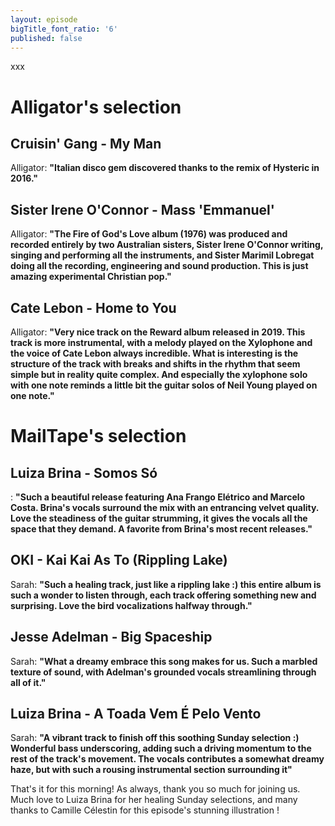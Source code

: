 ```yaml
---
layout: episode
bigTitle_font_ratio: '6'
published: false
---
```

<p id="introduction"> xxx
</p>

# Alligator's selection

## Cruisin' Gang - My Man
Alligator: **"**Italian disco gem discovered thanks to the remix of Hysteric in 2016.**"**

## Sister Irene O'Connor - Mass 'Emmanuel'
Alligator: **"**The Fire of God's Love album (1976) was produced and recorded entirely by two Australian sisters, Sister Irene O'Connor writing, singing and performing all the instruments, and Sister Marimil Lobregat doing all the recording, engineering and sound production. This is just amazing experimental Christian pop.**"**

## Cate Lebon - Home to You
Alligator: **"**Very nice track on the Reward album released in 2019. This track is more instrumental, with a melody played on the Xylophone and the voice of Cate Lebon always incredible. What is interesting is the structure of the track with breaks and shifts in the rhythm that seem simple but in reality quite complex. And especially the xylophone solo with one note reminds a little bit the guitar solos of Neil Young played on one note.**"**

# MailTape's selection

## Luiza Brina - Somos Só
: **"**Such a beautiful release featuring Ana Frango Elétrico and Marcelo Costa. Brina's vocals surround the mix with an entrancing velvet quality. Love the steadiness of the guitar strumming, it gives the vocals all the space that they demand. A favorite from Brina's most recent releases.**"**

## OKI - Kai Kai As To (Rippling Lake)
Sarah: **"**Such a healing track, just like a rippling lake :) this entire album is such a wonder to listen through, each track offering something new and surprising. Love the bird vocalizations halfway through.**"**

## Jesse Adelman - Big Spaceship
Sarah: **"**What a dreamy embrace this song makes for us. Such a marbled texture of sound, with Adelman's grounded vocals streamlining through all of it.**"**

## Luiza Brina - A Toada Vem É Pelo Vento
Sarah: **"**A vibrant track to finish off this soothing Sunday selection :) Wonderful bass underscoring, adding such a driving momentum to the rest of the track's movement. The vocals contributes a somewhat dreamy haze, but with such a rousing instrumental section surrounding it**"**


<p id="outroduction">That's it for this morning! As always, thank you so much for joining us. Much love to Luiza Brina for her healing Sunday selections, and many thanks to Camille Célestin for this episode's stunning illustration !</p>
